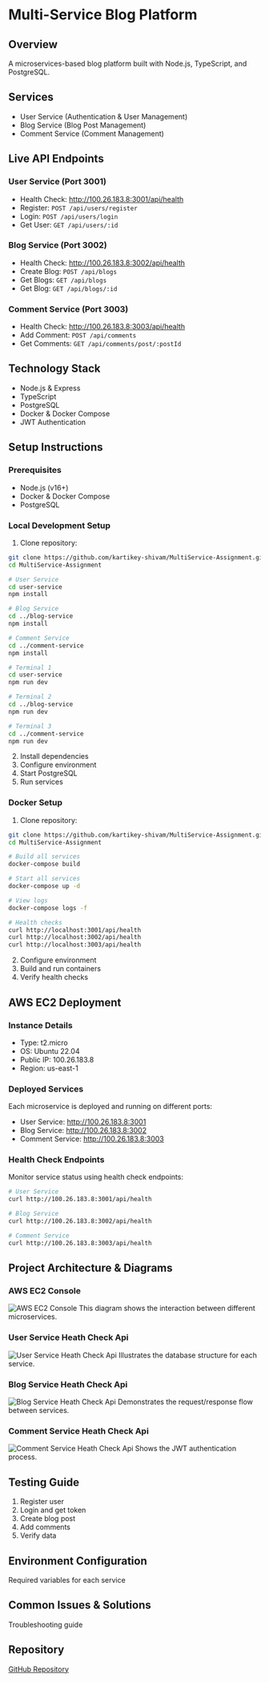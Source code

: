 # Multi-Service Blog Platform

## Overview
A microservices-based blog platform built with Node.js, TypeScript, and PostgreSQL.

## Services
- User Service (Authentication & User Management)
- Blog Service (Blog Post Management)
- Comment Service (Comment Management)

## Live API Endpoints

### User Service (Port 3001)
- Health Check: http://100.26.183.8:3001/api/health
- Register: `POST /api/users/register`
- Login: `POST /api/users/login`
- Get User: `GET /api/users/:id`

### Blog Service (Port 3002)
- Health Check: http://100.26.183.8:3002/api/health
- Create Blog: `POST /api/blogs`
- Get Blogs: `GET /api/blogs`
- Get Blog: `GET /api/blogs/:id`

### Comment Service (Port 3003)
- Health Check: http://100.26.183.8:3003/api/health
- Add Comment: `POST /api/comments`
- Get Comments: `GET /api/comments/post/:postId`

## Technology Stack
- Node.js & Express
- TypeScript
- PostgreSQL
- Docker & Docker Compose
- JWT Authentication

## Setup Instructions

### Prerequisites
- Node.js (v16+)
- Docker & Docker Compose
- PostgreSQL

### Local Development Setup

1. Clone repository:
```bash
git clone https://github.com/kartikey-shivam/MultiService-Assignment.git
cd MultiService-Assignment

# User Service
cd user-service
npm install

# Blog Service
cd ../blog-service
npm install

# Comment Service
cd ../comment-service
npm install

# Terminal 1
cd user-service
npm run dev

# Terminal 2
cd ../blog-service
npm run dev

# Terminal 3
cd ../comment-service
npm run dev
```

2. Install dependencies
3. Configure environment
4. Start PostgreSQL
5. Run services

### Docker Setup

1. Clone repository:
```bash
git clone https://github.com/kartikey-shivam/MultiService-Assignment.git
cd MultiService-Assignment

# Build all services
docker-compose build

# Start all services
docker-compose up -d

# View logs
docker-compose logs -f

# Health checks
curl http://localhost:3001/api/health
curl http://localhost:3002/api/health
curl http://localhost:3003/api/health
```

2. Configure environment
3. Build and run containers
4. Verify health checks

## AWS EC2 Deployment

### Instance Details
- Type: t2.micro
- OS: Ubuntu 22.04
- Public IP: 100.26.183.8
- Region: us-east-1

### Deployed Services
Each microservice is deployed and running on different ports:
- User Service: http://100.26.183.8:3001
- Blog Service: http://100.26.183.8:3002
- Comment Service: http://100.26.183.8:3003

### Health Check Endpoints
Monitor service status using health check endpoints:
```bash
# User Service
curl http://100.26.183.8:3001/api/health

# Blog Service
curl http://100.26.183.8:3002/api/health

# Comment Service
curl http://100.26.183.8:3003/api/health
```

## Project Architecture & Diagrams

### AWS EC2 Console
![AWS EC2 Console](./assets/ece2-instace-console.png)
This diagram shows the interaction between different microservices.

### User Service Heath Check Api
![User Service Heath Check Api](./assets/user-service-health-check.png)
Illustrates the database structure for each service.

### Blog Service Heath Check Api
![Blog Service Heath Check Api](./assets/blog-service-health-check.png)
Demonstrates the request/response flow between services.

### Comment Service Heath Check Api
![Comment Service Heath Check Api](./assets/comment-service-health-check.png)
Shows the JWT authentication process.



## Testing Guide
1. Register user
2. Login and get token
3. Create blog post
4. Add comments
5. Verify data

## Environment Configuration
Required variables for each service

## Common Issues & Solutions
Troubleshooting guide

## Repository
[GitHub Repository](https://github.com/kartikey-shivam/MultiService-Assignment)
